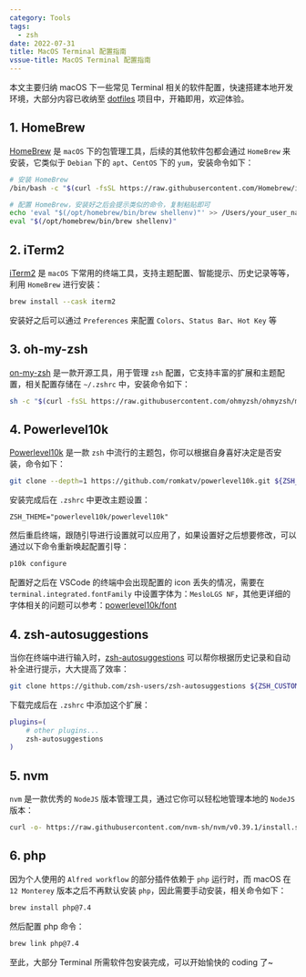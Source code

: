 ```yaml
---
category: Tools
tags:
  - zsh
date: 2022-07-31
title: MacOS Terminal 配置指南
vssue-title: MacOS Terminal 配置指南
---
```



本文主要归纳 macOS 下一些常见 Terminal 相关的软件配置，快速搭建本地开发环境，大部分内容已收纳至 [dotfiles](https://github.com/lvqq/dotfiles) 项目中，开箱即用，欢迎体验。

<!-- more -->

## 1. HomeBrew 

[HomeBrew](https://github.com/Homebrew/brew) 是 `macOS` 下的包管理工具，后续的其他软件包都会通过 `HomeBrew` 来安装，它类似于 `Debian` 下的 `apt`、`CentOS` 下的 `yum`，安装命令如下：
```bash
# 安装 HomeBrew
/bin/bash -c "$(curl -fsSL https://raw.githubusercontent.com/Homebrew/install/HEAD/install.sh)"

# 配置 HomeBrew，安装好之后会提示类似的命令，复制粘贴即可
echo 'eval "$(/opt/homebrew/bin/brew shellenv)"' >> /Users/your_user_name/.zprofile
eval "$(/opt/homebrew/bin/brew shellenv)"
```

## 2. iTerm2 
[iTerm2](https://github.com/gnachman/iTerm2) 是 `macOS` 下常用的终端工具，支持主题配置、智能提示、历史记录等等，利用 `HomeBrew` 进行安装：
```bash
brew install --cask iterm2
```

安装好之后可以通过 `Preferences` 来配置 `Colors`、`Status Bar`、`Hot Key` 等

## 3. oh-my-zsh 
[on-my-zsh](https://github.com/ohmyzsh/ohmyzsh) 是一款开源工具，用于管理 `zsh` 配置，它支持丰富的扩展和主题配置，相关配置存储在 `~/.zshrc` 中，安装命令如下：
```bash
sh -c "$(curl -fsSL https://raw.githubusercontent.com/ohmyzsh/ohmyzsh/master/tools/install.sh)"
```

## 4. Powerlevel10k 
[Powerlevel10k](https://github.com/romkatv/powerlevel10k) 是一款 `zsh` 中流行的主题包，你可以根据自身喜好决定是否安装，命令如下：
```bash
git clone --depth=1 https://github.com/romkatv/powerlevel10k.git ${ZSH_CUSTOM:-$HOME/.oh-my-zsh/custom}/themes/powerlevel10k
```

安装完成后在 `.zshrc` 中更改主题设置： 
```
ZSH_THEME="powerlevel10k/powerlevel10k"
```

然后重启终端，跟随引导进行设置就可以应用了，如果设置好之后想要修改，可以通过以下命令重新唤起配置引导：
```bash
p10k configure
```

配置好之后在 VSCode 的终端中会出现配置的 icon 丢失的情况，需要在 `terminal.integrated.fontFamily` 中设置字体为：`MesloLGS NF`，其他更详细的字体相关的问题可以参考：[powerlevel10k/font](https://github.com/romkatv/powerlevel10k/blob/master/font.md)


## 4. zsh-autosuggestions
当你在终端中进行输入时，[zsh-autosuggestions](https://github.com/zsh-users/zsh-autosuggestions) 可以帮你根据历史记录和自动补全进行提示，大大提高了效率：
```bash
git clone https://github.com/zsh-users/zsh-autosuggestions ${ZSH_CUSTOM:-~/.oh-my-zsh/custom}/plugins/zsh-autosuggestions
```

下载完成后在 `.zshrc` 中添加这个扩展：
```bash
plugins=( 
    # other plugins...
    zsh-autosuggestions
)
```

## 5. nvm
`nvm` 是一款优秀的 `NodeJS` 版本管理工具，通过它你可以轻松地管理本地的 `NodeJS` 版本：
``` bash
curl -o- https://raw.githubusercontent.com/nvm-sh/nvm/v0.39.1/install.sh | bash 
```

## 6. php
因为个人使用的 `Alfred workflow` 的部分插件依赖于 `php` 运行时，而 macOS 在 `12 Monterey` 版本之后不再默认安装 `php`，因此需要手动安装，相关命令如下：
```bash
brew install php@7.4
```

然后配置 php 命令：

```bash
brew link php@7.4
```

至此，大部分 Terminal 所需软件包安装完成，可以开始愉快的 coding 了~


